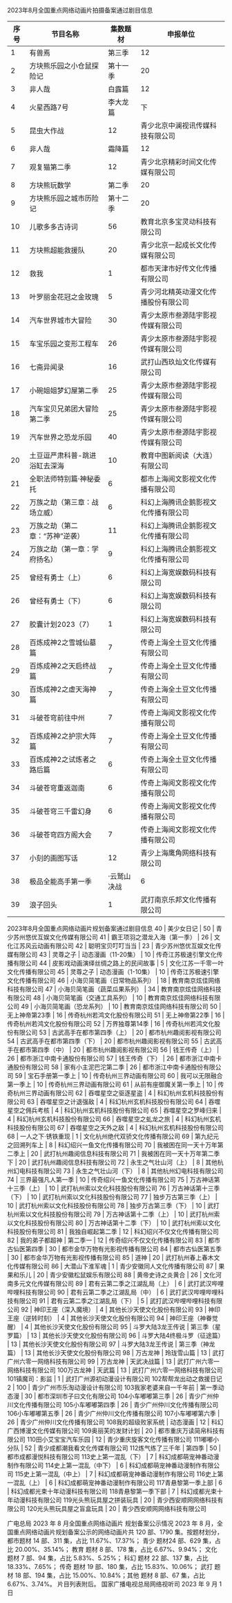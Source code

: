 2023年8月全国重点网络动画片拍摄备案通过剧目信息

序号 | 节目名称 | 集数题材 | 申报单位
---|------|------|-----
1 | 有兽焉 | 第三季 | 12 | 文化北京分子互动文化传播有限公司
2 | 方块熊乐园之小仓鼠探险记 | 第十一季 | 20 | 青少北京一起成长文化传媒有限公司
3 | 非人哉 | 白露篇 | 12 | 文化北京分子互动文化传播有限公司
4 | 火星西路7号 | 李大龙篇 | 下 | 3 | 科幻北京雷川文化有限公司
5 | 昆虫大作战 | 12 | 青少北京中澜视讯传媒科技有限公司
6 | 非人哉 | 霜降篇 | 12 | 文化北京分子互动文化传播有限公司
7 | 观复猫第二季 | 12 | 青少北京精彩时间文化传媒有限公司
8 | 方块熊玩数学 | 第二季 | 20 | 教育北京一起成长文化传媒有限公司
9 | 方块熊乐园之城市历险记 | 第十二季 | 20 | 教育北京一起成长文化传媒有限公司
10 | 儿歌多多古诗词 | 56 | 教育北京多宝灵动科技有限公司
11 | 方块熊超能救援队 | 20 | 青少北京一起成长文化传媒有限公司
12 | 救我 | 1 | 都市天津市好传文化传播有限公司
13 | 叶罗丽金花冠之金玫瑰 | 5 | 青少河北精英动漫文化传播股份有限公司
14 | 汽车世界城市大冒险 | 30 | 青少太原市叁源陆宇影视传媒有限公司
15 | 车宝乐园之变形工程车 | 26 | 青少太原市叁源陆宇影视传媒有限公司
16 | 七斋异闻录 | 16 | 武打山西玖灿文化传媒有限公司
17 | 小碗姐姐梦幻屋第二季 | 25 | 青少太原市叁源陆宇影视传媒有限公司
18 | 汽车宝贝兄弟团大冒险第二季 | 25 | 青少太原市叁源陆宇影视传媒有限公司
19 | 汽车世界之恐龙乐园 | 40 | 青少太原市叁源陆宇影视传媒有限公司
20 | 土豆逗严肃科普-跳进浴缸去深海 | 10 | 教育中图新阅读（大连）有限公司
21 | 全职法师特别篇·神秘委托 | 6 | 都市上海阅文影视文化传播有限公司
22 | 万族之劫（第三章：战场立威） | 6 | 科幻上海腾讯企鹅影视文化传播有限公司
23 | 万族之劫（第二章：“苏神”逆袭） | 11 | 科幻上海腾讯企鹅影视文化传播有限公司
24 | 万族之劫（第一章：学府扬名） | 9 | 科幻上海腾讯企鹅影视文化传播有限公司
25 | 曾经有勇士（上） | 6 | 科幻上海宽娱数码科技有限公司
26 | 曾经有勇士（下） | 6 | 科幻上海宽娱数码科技有限公司
27 | 胶囊计划2023（7） | 1 | 科幻上海宽娱数码科技有限公司
28 | 百炼成神2之雪城仙墓篇 | 7 | 传奇上海全土豆文化传播有限公司
29 | 百炼成神2之天启终战篇 | 7 | 传奇上海全土豆文化传播有限公司
30 | 百炼成神2之虚天海神篇 | 7 | 传奇上海全土豆文化传播有限公司
31 | 斗破苍穹前往中州 | 7 | 传奇上海阅文影视文化传播有限公司
32 | 百炼成神2之护宗大阵篇 | 7 | 传奇上海全土豆文化传播有限公司
33 | 百炼成神2之试炼者之路后篇 | 6 | 传奇上海全土豆文化传播有限公司
34 | 斗破苍穹重返迦南 | 6 | 传奇上海阅文影视文化传播有限公司
35 | 斗破苍穹三千雷幻身 | 6 | 传奇上海阅文影视文化传播有限公司
36 | 斗破苍穹四方阁大会 | 7 | 传奇上海阅文影视文化传播有限公司
37 | 小刻的画图写话 | 12 | 青少上海鹰角网络科技有限公司
38 | 极品全能高手第一季 | ·云鹫山决战 | 6 | 都市上海阅文影视文化传播有限公司
39 | 浪子回头 | 1 | 武打南京乐邦文化传播有限公司
2023年8月全国重点网络动画片规划备案通过剧目信息
40 | 美少女日记 | 50 | 青少苏州悠优互娱文化传媒有限公司
41 | 霸王项羽之潜龙入海（第一季） | 26 | 文化江苏风云动画有限公司
42 | 聪明宝贝叮叮当当 | 23 | 青少苏州悠优互娱文化传媒有限公司
43 | 灵尊之子 | 动态漫画（11-20集） | 10 | 传奇江苏极速引擎文化传播有限公司
44 | 皮影戏动画演绎丝绸之路上的民间故事 | 5 | 文化江苏一千零一叶文化传播有限公司
45 | 灵尊之子 | 动态漫画（1-10集） | 10 | 传奇江苏极速引擎文化传播有限公司
46 | 小海贝简笔画（日常物品系列） | 18 | 教育南京炫佳网络科技有限公司
47 | 小海贝简笔画（蔬菜瓜果系列） | 34 | 教育南京炫佳网络科技有限公司
48 | 小海贝简笔画（交通工具系列） | 10 | 教育南京炫佳网络科技有限公司
49 | 小海贝简笔画（恐龙系列） | 10 | 教育南京炫佳网络科技有限公司
50 | 无上神帝第23季 | 16 | 传奇杭州若鸿文化股份有限公司
51 | 无上神帝第22季 | 16 | 传奇杭州若鸿文化股份有限公司
52 | 万界独尊第14季 | 16 | 传奇杭州若鸿文化股份有限公司
53 | 古武高手在都市第四季（上） | 20 | 都市杭州趣阅影视有限公司
54 | 古武高手在都市第四季（下） | 20 | 都市杭州趣阅影视有限公司
55 | 古武高手在都市第四季（中） | 20 | 都市杭州趣阅影视有限公司
56 | 钱王传奇（上） | 26 | 都市浙江中南卡通股份有限公司
57 | 钱王传奇（下） | 26 | 都市浙江中南卡通股份有限公司
58 | 家有小主泥巴沱第二季 | 26 | 都市浙江中南卡通股份有限公司
59 | 宝石手册第一季上 | 10 | 传奇杭州三界动画有限公司
60 | 我可以无限融合第一季上 | 10 | 传奇杭州三界动画有限公司
61 | 从前有座御魔关第一季上 | 10 | 传奇杭州三界动画有限公司
62 | 吞噬星空之驱逐星盗 | 4 | 科幻杭州玄机科技股份有限公司
63 | 吞噬星空之计退强敌 | 4 | 科幻杭州玄机科技股份有限公司
64 | 吞噬星空之佣兵考核 | 4 | 科幻杭州玄机科技股份有限公司
65 | 吞噬星空之罗峰归来 | 4 | 科幻杭州玄机科技股份有限公司
66 | 吞噬星空之虬龙之旅 | 4 | 科幻杭州玄机科技股份有限公司
67 | 吞噬星空之天外之敌 | 4 | 科幻杭州玄机科技股份有限公司
68 | 一人之下·锈铁重现 | 1 | 文化杭州绝代双骄文化传播有限公司
69 | 第九纪元之回溯列车上 | 8 | 科幻绍兴一鱼文化传播有限公司
70 | 我被困在同一天十万年第二季上 | 20 | 武打杭州趣阅信息科技有限公司
71 | 我被困在同一天十万年第二季下 | 20 | 武打杭州趣阅信息科技有限公司
72 | 永生之气壮山河（上） | 8 | 其他杭州幻电科技有限公司
73 | 永生之气壮山河（下） | 8 | 其他杭州幻电科技有限公司
74 | 三界最强凡人第一季 | 10 | 传奇绍兴一鱼文化传播有限公司
75 | 万古神话第十三季（上） | 10 | 武打杭州索以文化科技股份有限公司
76 | 万古神话第十三季（下） | 10 | 武打杭州索以文化科技股份有限公司
77 | 独步万古第三季（上） | 10 | 武打杭州索以文化科技股份有限公司
78 | 独步万古第三季（下） | 10 | 武打杭州索以文化科技股份有限公司
79 | 万古神话第十二季（上） | 10 | 武打杭州索以文化科技股份有限公司
80 | 万古神话第十二季（下） | 10 | 武打杭州索以文化科技股份有限公司
81 | 我独自崛起第二季 | 12 | 科幻绍兴不仅文化传播有限公司
82 | 我的弟子都超神 | 第二季一 | 12 | 传奇绍兴不仅文化传播有限公司
83 | 都市古仙医第四季 | 30 | 都市金华万物有光影视传播有限公司
84 | 都市古仙医第五季 | 30 | 都市金华万物有光影视传播有限公司
85 | 道神 | 20 | 武打杭州春上春木文化传媒有限公司
86 | 大潜山下淮军魂 | 1 | 青少安徽同人文化传播有限公司
87 | 果果和乐儿 | 20 | 青少安徽松鼠娱乐有限公司
88 | 黄帝史诗之炎黄合 | 26 | 文化河南多元文化传媒有限公司
89 | 君有云第二季之江湖乱局（上） | 6 | 武打武汉哔哩哔哩科技有限公司
90 | 君有云第二季之江湖乱局（中） | 6 | 武打武汉哔哩哔哩科技有限公司
91 | 君有云第二季之江湖乱局（下） | 5 | 武打武汉哔哩哔哩科技有限公司
92 | 神印王座（深入魔境） | 4 | 其他长沙天使文化股份有限公司
93 | 神印王座（逆转时刻） | 4 | 其他长沙天使文化股份有限公司
94 | 神印王座（神眷觉醒） | 4 | 其他长沙天使文化股份有限公司
95 | 斗罗大陆3龙王传说 | 第三季（星罗篇） | 13 | 其他长沙天使文化股份有限公司
96 | 斗罗大陆4终极斗罗（征途篇） | 13 | 其他长沙天使文化股份有限公司
97 | 斗罗大陆3龙王传说 | 第三季（神龙篇） | 13 | 其他长沙天使文化股份有限公司
98 | 万古龙神 | 玲珑雪山篇 | 13 | 武打广州六零一网络科技有限公司
99 | 万古龙神 | 天武决战篇 | 13 | 武打广州六零一网络科技有限公司
100万古龙神 | 天武篇 | 13 | 武打广州六零一网络科技有限公司
101镇魔司：影监 | 1 | 武打广州源初动漫设计有限公司
102帮帮龙出动之救援日记2 | 100 | 青少广州市乐淘动漫设计有限公司
103我家老婆来自一千年前 | 第一季动态漫 | 30 | 都市深圳市子曰文化有限公司
104小车嘟嘟第三季 | 26 | 青少广州仲川文化传播有限公司
105小车嘟嘟第四季 | 26 | 青少广州仲川文化传播有限公司
106小车嘟嘟第五季 | 26 | 青少广州仲川文化传播有限公司
107小车嘟嘟第六季 | 26 | 青少广州仲川文化传播有限公司
108我的超级败家系统 | 动态漫画 | 12 | 科幻广西博漫文化传媒有限公司
109奥丽芙的发财计划 | 20 | 都市重庆万读简帛科技有限公司
110田小艾宝宝汽车乐园 | 12 | 青少重庆旋客文化传播有限公司
111嘟嘟小分队 | 52 | 青少成都潮我看文化传媒有限公司
112炼气练了三千年 | 第四季 | 50 | 都市成都漫悦科技有限公司
113史上第一混乱（下） | 7 | 科幻成都萌宠神番动漫制作有限公司
114史上第一混乱（中下） | 6 | 科幻成都萌宠神番动漫制作有限公司
115史上第一混乱（中上） | 7 | 科幻成都萌宠神番动漫制作有限公司
116史上第一混乱（上） | 6 | 科幻成都萌宠神番动漫制作有限公司
117青悬黎第一季上部 | 6 | 科幻成都光束十年动漫科技有限公司
118青悬黎第一季下部 | 7 | 科幻成都光束十年动漫科技有限公司
119光头熊玩具屋之拼装玩具 | 20 | 青少西安顺网网络科技有限公司
120光头熊玩具屋之盲盒玩具 | 20 | 青少西安顺网网络科技有限公司


广电总局 2023 年 8 月全国重点网络动画片
规划备案公示情况
2023 年 8 月，全国重点网络动画片规划备案公示的网络动画片共 120 部、1790 集。按题材划分， 都市题材 14 部、311 集，占比 11.67%、17.37%； 青少 题材24 部、629 集，占比 20.00%、35.14%； 教育 题材 8 部、178 集，占比 6.67%、9.94%； 文化 题材 7 部、94 集，占比 5.83%、5.25%； 科幻 题材 22 部、137 集，占比18.33%、7.65%； 传奇 题材 19 部、180 集，占比 15.83%、10.06%； 武打 题材 18 部、194 集，占比 15.00%、10.84%；其他 题材 8 部、67 集，占比 6.67%、3.74%。
片目列表附后。
国家广播电视总局网络视听司
2023 年 9 月 1 日
